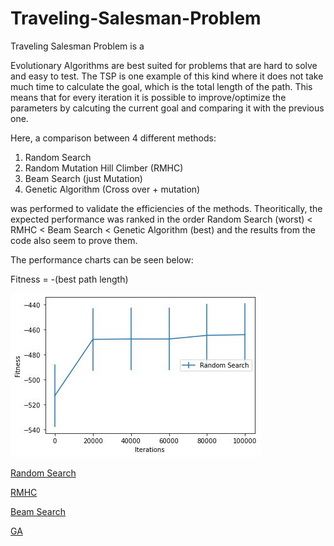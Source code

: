 # Traveling-Salesman-Problem

Traveling Salesman Problem is a

Evolutionary Algorithms are best suited for problems that are hard to solve and easy to test. The TSP is one example of this kind where it does not take much time to calculate the goal, which is the total length of the path. This means that for every iteration it is possible to improve/optimize the parameters by calcuting the current goal and comparing it with the previous one.

Here, a comparison between 4 different methods:

1. Random Search
2. Random Mutation Hill Climber (RMHC)
3. Beam Search (just Mutation)
4. Genetic Algorithm (Cross over + mutation)

was performed to validate the efficiencies of the methods. Theoritically, the expected performance was ranked in the order Random Search (worst) < RMHC < Beam Search < Genetic Algorithm (best) and the results from the code also seem to prove them. 

The performance charts can be seen below:

Fitness = -(best path length)

<p aligh="center"><img src="/images/RandomSearch_Fitness.png" alt="Alt text" title="Random Search"></p>

[Random Search](images/RandomSearch_Fitness.png)

[RMHC](images/RMHC_Fitness.png)

[Beam Search](images/BeamSearch_Fitness.png)

[GA](images/GA_Fitness.png)